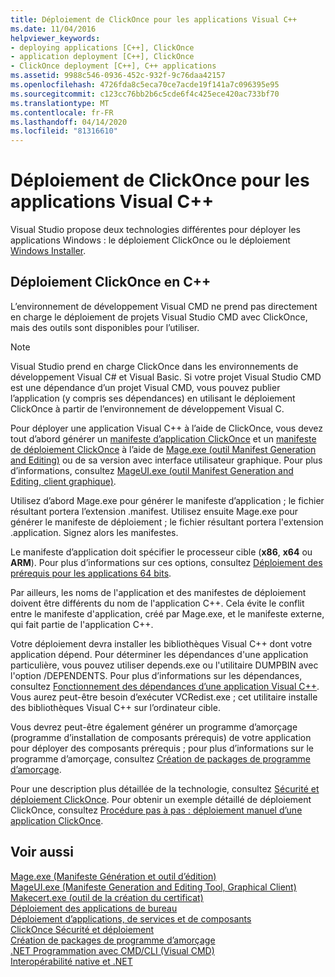 ```yaml
---
title: Déploiement de ClickOnce pour les applications Visual C++
ms.date: 11/04/2016
helpviewer_keywords:
- deploying applications [C++], ClickOnce
- application deployment [C++], ClickOnce
- ClickOnce deployment [C++], C++ applications
ms.assetid: 9988c546-0936-452c-932f-9c76daa42157
ms.openlocfilehash: 4726fda8c5eca70ce7acde19f141a7c096395e95
ms.sourcegitcommit: c123cc76bb2b6c5cde6f4c425ece420ac733bf70
ms.translationtype: MT
ms.contentlocale: fr-FR
ms.lasthandoff: 04/14/2020
ms.locfileid: "81316610"
---
```

# <a name="clickonce-deployment-for-visual-c-applications"></a>Déploiement de ClickOnce pour les applications Visual C++

Visual Studio propose deux technologies différentes pour déployer les applications Windows : le déploiement ClickOnce ou le déploiement [Windows Installer](/windows/win32/Msi/windows-installer-portal).

## <a name="clickonce-deployment-in-c"></a>Déploiement ClickOnce en C++

L’environnement de développement Visual CMD ne prend pas directement en charge le déploiement de projets Visual Studio CMD avec ClickOnce, mais des outils sont disponibles pour l’utiliser.

> [!NOTE]
> Visual Studio prend en charge ClickOnce dans les environnements de développement Visual C# et Visual Basic. Si votre projet Visual Studio CMD est une dépendance d’un projet Visual CMD, vous pouvez publier l’application (y compris ses dépendances) en utilisant le déploiement ClickOnce à partir de l’environnement de développement Visual C.

Pour déployer une application Visual C++ à l’aide de ClickOnce, vous devez tout d’abord générer un [manifeste d’application ClickOnce](/visualstudio/deployment/clickonce-application-manifest) et un [manifeste de déploiement ClickOnce](/visualstudio/deployment/clickonce-deployment-manifest) à l’aide de [Mage.exe (outil Manifest Generation and Editing)](/dotnet/framework/tools/mage-exe-manifest-generation-and-editing-tool) ou de sa version avec interface utilisateur graphique. Pour plus d’informations, consultez [MageUI.exe (outil Manifest Generation and Editing, client graphique)](/dotnet/framework/tools/mageui-exe-manifest-generation-and-editing-tool-graphical-client).

Utilisez d’abord Mage.exe pour générer le manifeste d’application ; le fichier résultant portera l’extension .manifest. Utilisez ensuite Mage.exe pour générer le manifeste de déploiement ; le fichier résultant portera l'extension .application. Signez alors les manifestes.

Le manifeste d’application doit spécifier le processeur cible (**x86**, **x64** ou **ARM**). Pour plus d’informations sur ces options, consultez [Déploiement des prérequis pour les applications 64 bits](/visualstudio/deployment/deploying-prerequisites-for-64-bit-applications).

Par ailleurs, les noms de l'application et des manifestes de déploiement doivent être différents du nom de l'application C++. Cela évite le conflit entre le manifeste d'application, créé par Mage.exe, et le manifeste externe, qui fait partie de l'application C++.

Votre déploiement devra installer les bibliothèques Visual C++ dont votre application dépend. Pour déterminer les dépendances d'une application particulière, vous pouvez utiliser depends.exe ou l'utilitaire DUMPBIN avec l'option /DEPENDENTS. Pour plus d’informations sur les dépendances, consultez [Fonctionnement des dépendances d’une application Visual C++](understanding-the-dependencies-of-a-visual-cpp-application.md). Vous aurez peut-être besoin d’exécuter VCRedist.exe ; cet utilitaire installe des bibliothèques Visual C++ sur l’ordinateur cible.

Vous devrez peut-être également générer un programme d’amorçage (programme d’installation de composants prérequis) de votre application pour déployer des composants prérequis ; pour plus d’informations sur le programme d’amorçage, consultez [Création de packages de programme d’amorçage](/visualstudio/deployment/creating-bootstrapper-packages).

Pour une description plus détaillée de la technologie, consultez [Sécurité et déploiement ClickOnce](/visualstudio/deployment/clickonce-security-and-deployment). Pour obtenir un exemple détaillé de déploiement ClickOnce, consultez [Procédure pas à pas : déploiement manuel d’une application ClickOnce](/visualstudio/deployment/walkthrough-manually-deploying-a-clickonce-application).

## <a name="see-also"></a>Voir aussi

[Mage.exe (Manifeste Génération et outil d’édition)](/dotnet/framework/tools/mage-exe-manifest-generation-and-editing-tool)<br>
[MageUI.exe (Manifeste Generation and Editing Tool, Graphical Client)](/dotnet/framework/tools/mageui-exe-manifest-generation-and-editing-tool-graphical-client)<br>
[Makecert.exe (outil de la création du certificat)](/windows/win32/SecCrypto/makecert)<br>
[Déploiement des applications de bureau](deploying-native-desktop-applications-visual-cpp.md)<br>
[Déploiement d’applications, de services et de composants](/visualstudio/deployment/deploying-applications-services-and-components)<br>
[ClickOnce Sécurité et déploiement](/visualstudio/deployment/clickonce-security-and-deployment)<br>
[Création de packages de programme d’amorçage](/visualstudio/deployment/creating-bootstrapper-packages)<br>
[.NET Programmation avec CMD/CLI (Visual CMD)](../dotnet/dotnet-programming-with-cpp-cli-visual-cpp.md)<br>
[Interopérabilité native et .NET](../dotnet/native-and-dotnet-interoperability.md)
